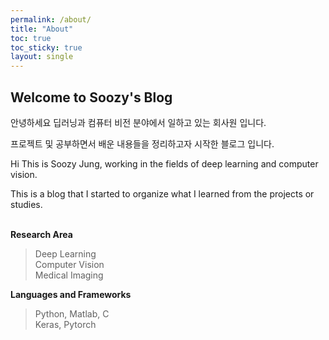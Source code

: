```yaml
---
permalink: /about/
title: "About"
toc: true
toc_sticky: true
layout: single
---
```


## Welcome to Soozy's Blog

안녕하세요 딥러닝과 컴퓨터 비전 분야에서 일하고 있는 회사원 입니다.

프로젝트 및 공부하면서 배운 내용들을 정리하고자 시작한 블로그 입니다.

Hi This is Soozy Jung, working in the fields of deep learning and computer vision.

This is a blog that I started to organize what I learned from the projects or studies. <br> <br>


**Research Area**
 
> Deep Learning <br>
> Computer Vision <br>
> Medical Imaging <br>

**Languages and Frameworks**

> Python, Matlab, C <br>
> Keras, Pytorch <br>

